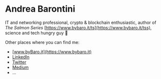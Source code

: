 # Andrea Barontini

IT and networking professional, crypto & blockchain enthusiastic, author of _The Salmon Series_ [https://www.bybaro.it/ts](https://www.bybaro.it/tss), science and tech hungry guy 🙂

Other places where you can find me:

* [www.byBaro.it](https://www.bybaro.it)
* [LinkedIn](https://linkedin.com/in/andreabarontini)
* [Twitter](https://twitter.com/andreabaro77)
* [Medium](https://baro77.medium.com)
* ...
